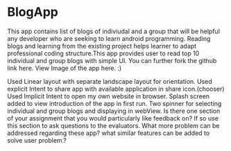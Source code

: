 # BlogApp
This app contains list of blogs of indiviudal and a group  that will be helpful any developer who are seeking to learn android programming.
Reading blogs and learning from the existing project helps learner to adapt professional coding structure.This app provides user to read top 10 individual and group blogs with simple UI. You can further fork the github link here. View Image of the app here. :)

Used Linear layout with separate landscape layout for orientation. Used explicit Intent to share app with available application in share icon.(chooser) Used Implicit Intent to open my own website in browser. Splash screen added to view introduction of the app in first run. Two spinner for selecting individual and group blogs and displaying in webView. Is there one section of your assignment that you would particularly like feedback on? If so use this section to ask questions to the evaluators. What more problem can be addressed regarding these app? what similar features can be added to solve user problem.?
